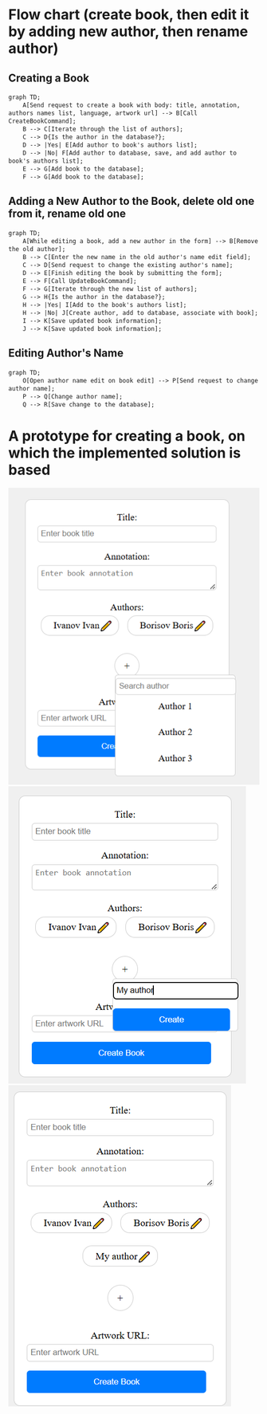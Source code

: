 # Flow chart (create book, then edit it by adding new author, then rename author)
## Creating a Book
```mermaid
graph TD;
    A[Send request to create a book with body: title, annotation, authors names list, language, artwork url] --> B[Call CreateBookCommand];
    B --> C[Iterate through the list of authors];
    C --> D{Is the author in the database?};
    D --> |Yes| E[Add author to book's authors list];
    D --> |No| F[Add author to database, save, and add author to book's authors list];
    E --> G[Add book to the database];
    F --> G[Add book to the database];
```
## Adding a New Author to the Book, delete old one from it, rename old one
```mermaid
graph TD;
    A[While editing a book, add a new author in the form] --> B[Remove the old author];
    B --> C[Enter the new name in the old author's name edit field];
    C --> D[Send request to change the existing author's name];
    D --> E[Finish editing the book by submitting the form];
    E --> F[Call UpdateBookCommand];
    F --> G[Iterate through the new list of authors];
    G --> H{Is the author in the database?};
    H --> |Yes| I[Add to the book's authors list];
    H --> |No| J[Create author, add to database, associate with book];
    I --> K[Save updated book information];
    J --> K[Save updated book information];
```
## Editing Author's Name
```mermaid
graph TD;
    O[Open author name edit on book edit] --> P[Send request to change author name];
    P --> Q[Change author name];
    Q --> R[Save change to the database];
```
# A prototype for creating a book, on which the implemented solution is based
![](bookFormAction1.png)
![](bookFormAction2.png)
![](bookFormAction3.png)
